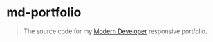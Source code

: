 # md-portfolio

> The source code for my [Modern Developer](https://bovacademy.com/) responsive portfolio.

